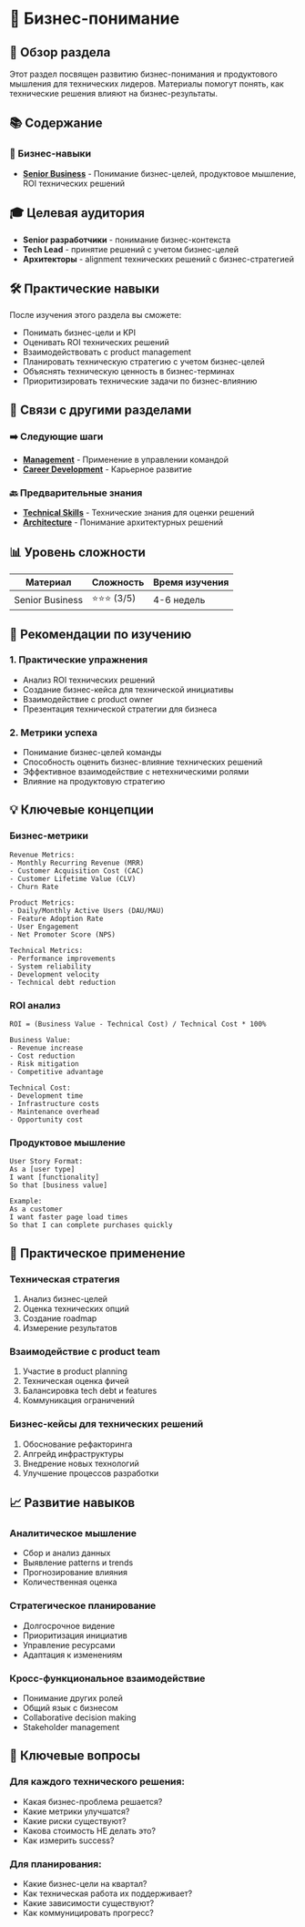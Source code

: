 # 💼 Бизнес-понимание

## 🎯 Обзор раздела

Этот раздел посвящен развитию бизнес-понимания и продуктового мышления для технических лидеров. Материалы помогут понять, как технические решения влияют на бизнес-результаты.

## 📚 Содержание

### 🎯 Бизнес-навыки
- **[Senior Business](senior-business.md)** - Понимание бизнес-целей, продуктовое мышление, ROI технических решений

## 🎓 Целевая аудитория

- **Senior разработчики** - понимание бизнес-контекста
- **Tech Lead** - принятие решений с учетом бизнес-целей
- **Архитекторы** - alignment технических решений с бизнес-стратегией

## 🛠️ Практические навыки

После изучения этого раздела вы сможете:
- Понимать бизнес-цели и KPI
- Оценивать ROI технических решений
- Взаимодействовать с product management
- Планировать техническую стратегию с учетом бизнес-целей
- Объяснять техническую ценность в бизнес-терминах
- Приоритизировать технические задачи по бизнес-влиянию

## 🔗 Связи с другими разделами

### ➡️ Следующие шаги
- **[Management](../management/README.md)** - Применение в управлении командой
- **[Career Development](../career-development/README.md)** - Карьерное развитие

### 🔙 Предварительные знания
- **[Technical Skills](../../technical-skills/README.md)** - Технические знания для оценки решений
- **[Architecture](../../architecture/README.md)** - Понимание архитектурных решений

## 📊 Уровень сложности

| Материал | Сложность | Время изучения |
|----------|-----------|----------------|
| Senior Business | ⭐⭐⭐ (3/5) | 4-6 недель |

## 🎯 Рекомендации по изучению

### 1. Практические упражнения
- Анализ ROI технических решений
- Создание бизнес-кейса для технической инициативы
- Взаимодействие с product owner
- Презентация технической стратегии для бизнеса

### 2. Метрики успеха
- Понимание бизнес-целей команды
- Способность оценить бизнес-влияние технических решений
- Эффективное взаимодействие с нетехническими ролями
- Влияние на продуктовую стратегию

## 💡 Ключевые концепции

### Бизнес-метрики
```
Revenue Metrics:
- Monthly Recurring Revenue (MRR)
- Customer Acquisition Cost (CAC)
- Customer Lifetime Value (CLV)
- Churn Rate

Product Metrics:
- Daily/Monthly Active Users (DAU/MAU)
- Feature Adoption Rate
- User Engagement
- Net Promoter Score (NPS)

Technical Metrics:
- Performance improvements
- System reliability
- Development velocity
- Technical debt reduction
```

### ROI анализ
```
ROI = (Business Value - Technical Cost) / Technical Cost * 100%

Business Value:
- Revenue increase
- Cost reduction
- Risk mitigation
- Competitive advantage

Technical Cost:
- Development time
- Infrastructure costs
- Maintenance overhead
- Opportunity cost
```

### Продуктовое мышление
```
User Story Format:
As a [user type]
I want [functionality]
So that [business value]

Example:
As a customer
I want faster page load times
So that I can complete purchases quickly
```

## 🔄 Практическое применение

### Техническая стратегия
1. Анализ бизнес-целей
2. Оценка технических опций
3. Создание roadmap
4. Измерение результатов

### Взаимодействие с product team
1. Участие в product planning
2. Техническая оценка фичей
3. Балансировка tech debt и features
4. Коммуникация ограничений

### Бизнес-кейсы для технических решений
1. Обоснование рефакторинга
2. Апгрейд инфраструктуры
3. Внедрение новых технологий
4. Улучшение процессов разработки

## 📈 Развитие навыков

### Аналитическое мышление
- Сбор и анализ данных
- Выявление patterns и trends
- Прогнозирование влияния
- Количественная оценка

### Стратегическое планирование
- Долгосрочное видение
- Приоритизация инициатив
- Управление ресурсами
- Адаптация к изменениям

### Кросс-функциональное взаимодействие
- Понимание других ролей
- Общий язык с бизнесом
- Collaborative decision making
- Stakeholder management

## 🎯 Ключевые вопросы

### Для каждого технического решения:
- Какая бизнес-проблема решается?
- Какие метрики улучшатся?
- Какие риски существуют?
- Какова стоимость НЕ делать это?
- Как измерить success?

### Для планирования:
- Какие бизнес-цели на квартал?
- Как техническая работа их поддерживает?
- Какие зависимости существуют?
- Как коммуницировать прогресс? 